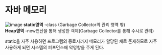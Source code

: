 # 자바 메모리 
![image](https://user-images.githubusercontent.com/96284736/216857142-6a91954f-4da0-4d91-8f83-2709b36c3375.jpg)
**static영역**   -class  (Garbage Collector의 관리 영역 밖)  
**Heap영역**  -new연산을 통해 생성한 객체(Garbage Collector를 통해 수시로 관리)

static을 자주 사용하면 프로그램의 종료시까지 메모리가 할당된 채로 존재하므로 자주 사용하게 되면 시스템의 퍼포먼스에 악영향을 주게 된다.
